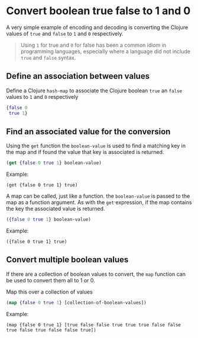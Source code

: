 # Convert boolean true false to 1 and 0
A very simple example of encoding and decoding is converting the Clojure values of `true` and `false` to `1` and `0` respectively.

> Using `1` for true and `0` for false has been a common idiom in programming languages, especially where a language did not include `true` and `false` syntax.

## Define an association between values
Define a Clojure `hash-map` to associate the Clojure boolean `true` an `false` values to `1` and `0` respectively

```clojure
{false 0
 true 1}
```

## Find an associated value for the conversion
Using the `get` function the `boolean-value` is used to find a matching key in the map and if found the value that key is associated is returned.

```clojure
(get {false 0 true 1} boolean-value)
```

Example:

```eval-clojure
(get {false 0 true 1} true)
```

A map can be called, just like a function.  the `boolean-value` is passed to the map as a function argument. As with the `get` expression, if the map contains the key the associated value is returned.

```clojure
({false 0 true 1} boolean-value)
```

Example:

```eval-clojure
({false 0 true 1} true)
```

## Convert multiple boolean values
If there are a collection of boolean values to convert, the `map` function can be used to convert them all to 1 or 0.

Map this over a collection of values

```clojure
(map {false 0 true 1} [collection-of-boolean-values])
```

Example:

```eval-clojure
(map {false 0 true 1} [true false false true true true false false true false true false false true])
```
